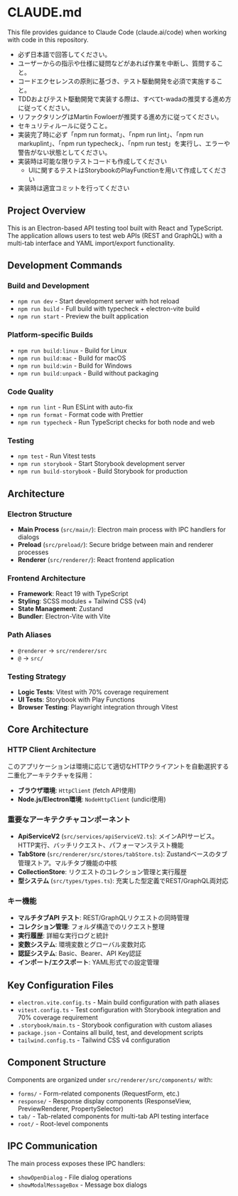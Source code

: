 # CLAUDE.md

This file provides guidance to Claude Code (claude.ai/code) when working with code in this repository.

- 必ず日本語で回答してください。
- ユーザーからの指示や仕様に疑問などがあれば作業を中断し、質問すること。
- コードエクセレンスの原則に基づき、テスト駆動開発を必須で実施すること。
- TDDおよびテスト駆動開発で実装する際は、すべてt-wadaの推奨する進め方に従ってください。
- リファクタリングはMartin Fowloerが推奨する進め方に従ってください。
- セキュリティルールに従うこと。
- 実装完了時に必ず「npm run format」、「npm run lint」、「npm run markuplint」、「npm run typecheck」、「npm run test」を実行し、エラーや警告がない状態としてください。
- 実装時は可能な限りテストコードも作成してください
  - UIに関するテストはStorybookのPlayFunctionを用いて作成してください
- 実装時は適宜コミットを行ってください

## Project Overview

This is an Electron-based API testing tool built with React and TypeScript. The application allows users to test web APIs (REST and GraphQL) with a multi-tab interface and YAML import/export functionality.

## Development Commands

### Build and Development

- `npm run dev` - Start development server with hot reload
- `npm run build` - Full build with typecheck + electron-vite build
- `npm run start` - Preview the built application

### Platform-specific Builds

- `npm run build:linux` - Build for Linux
- `npm run build:mac` - Build for macOS
- `npm run build:win` - Build for Windows
- `npm run build:unpack` - Build without packaging

### Code Quality

- `npm run lint` - Run ESLint with auto-fix
- `npm run format` - Format code with Prettier
- `npm run typecheck` - Run TypeScript checks for both node and web

### Testing

- `npm test` - Run Vitest tests
- `npm run storybook` - Start Storybook development server
- `npm run build-storybook` - Build Storybook for production

## Architecture

### Electron Structure

- **Main Process** (`src/main/`): Electron main process with IPC handlers for dialogs
- **Preload** (`src/preload/`): Secure bridge between main and renderer processes
- **Renderer** (`src/renderer/`): React frontend application

### Frontend Architecture

- **Framework**: React 19 with TypeScript
- **Styling**: SCSS modules + Tailwind CSS (v4)
- **State Management**: Zustand
- **Bundler**: Electron-Vite with Vite

### Path Aliases

- `@renderer` → `src/renderer/src`
- `@` → `src/`

### Testing Strategy

- **Logic Tests**: Vitest with 70% coverage requirement
- **UI Tests**: Storybook with Play Functions
- **Browser Testing**: Playwright integration through Vitest

## Core Architecture

### HTTP Client Architecture

このアプリケーションは環境に応じて適切なHTTPクライアントを自動選択する二重化アーキテクチャを採用：

- **ブラウザ環境**: `HttpClient` (fetch API使用)
- **Node.js/Electron環境**: `NodeHttpClient` (undici使用)

### 重要なアーキテクチャコンポーネント

- **ApiServiceV2** (`src/services/apiServiceV2.ts`): メインAPIサービス。HTTP実行、バッチリクエスト、パフォーマンステスト機能
- **TabStore** (`src/renderer/src/stores/tabStore.ts`): Zustandベースのタブ管理ストア。マルチタブ機能の中核
- **CollectionStore**: リクエストのコレクション管理と実行履歴
- **型システム** (`src/types/types.ts`): 充実した型定義でREST/GraphQL両対応

### キー機能

- **マルチタブAPI テスト**: REST/GraphQLリクエストの同時管理
- **コレクション管理**: フォルダ構造でのリクエスト整理
- **実行履歴**: 詳細な実行ログと統計
- **変数システム**: 環境変数とグローバル変数対応
- **認証システム**: Basic、Bearer、API Key認証
- **インポート/エクスポート**: YAML形式での設定管理

## Key Configuration Files

- `electron.vite.config.ts` - Main build configuration with path aliases
- `vitest.config.ts` - Test configuration with Storybook integration and 70% coverage requirement
- `.storybook/main.ts` - Storybook configuration with custom aliases
- `package.json` - Contains all build, test, and development scripts
- `tailwind.config.ts` - Tailwind CSS v4 configuration

## Component Structure

Components are organized under `src/renderer/src/components/` with:

- `forms/` - Form-related components (RequestForm, etc.)
- `response/` - Response display components (ResponseView, PreviewRenderer, PropertySelector)
- `tab/` - Tab-related components for multi-tab API testing interface
- `root/` - Root-level components

## IPC Communication

The main process exposes these IPC handlers:

- `showOpenDialog` - File dialog operations
- `showModalMessageBox` - Message box dialogs
